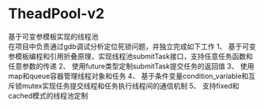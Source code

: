 # TheadPool-v2
基于可变参模板实现的线程池	
在项目中负责通过gdb调试分析定位死锁问题，并独立完成如下工作
1、	基于可变参模板编程和引用折叠原理，实现线程池submitTask接口，支持任意任务函数和任意参数的传递
2、	使用future类型定制submitTask提交任务的返回值
3、	使用map和queue容器管理线程对象和任务
4、	基于条件变量condition_variable和互斥锁mutex实现任务提交线程和任务执行线程间的通信机制
5、	支持fixed和cached模式的线程池定制

